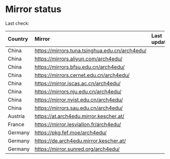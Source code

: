 <script src="./time.js"></script>
# Mirror status
Last check: <script type="text/javascript">localize(1702934133.308106);</script>

|Country|Mirror|Last update|
|:------|:-----|:----------|
|China|https://mirrors.tuna.tsinghua.edu.cn/arch4edu/|<script type="text/javascript">localize(1702925547);</script>|
|China|https://mirrors.aliyun.com/arch4edu/|<script type="text/javascript">localize(1702925547);</script>|
|China|https://mirrors.bfsu.edu.cn/arch4edu/|<script type="text/javascript">localize(1702837956);</script>|
|China|https://mirrors.cernet.edu.cn/arch4edu/|<script type="text/javascript">localize(1702837956);</script>|
|China|https://mirror.iscas.ac.cn/arch4edu/|<script type="text/javascript">localize(1702837956);</script>|
|China|https://mirrors.nju.edu.cn/arch4edu/|<script type="text/javascript">localize(1702837956);</script>|
|China|https://mirror.nyist.edu.cn/arch4edu/|<script type="text/javascript">localize(1702925547);</script>|
|China|https://mirrors.sau.edu.cn/arch4edu/|<script type="text/javascript">localize(1702925547);</script>|
|Austria|https://at.arch4edu.mirror.kescher.at/|<script type="text/javascript">localize(1702925547);</script>|
|France|https://mirror.lesviallon.fr/arch4edu/|<script type="text/javascript">localize(1702925547);</script>|
|Germany|https://pkg.fef.moe/arch4edu/|<script type="text/javascript">localize(1702925547);</script>|
|Germany|https://de.arch4edu.mirror.kescher.at/|<script type="text/javascript">localize(1702925547);</script>|
|Germany|https://mirror.sunred.org/arch4edu/|<script type="text/javascript">localize(1702925547);</script>|

<script src="./tablefilter/tablefilter.js"></script>
<script src="./table.js"></script>